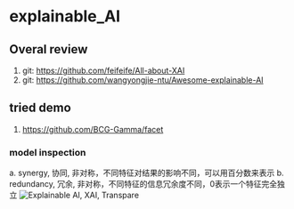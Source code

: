 # explainable_AI

## Overal review
1. git: https://github.com/feifeife/All-about-XAI
2. git: https://github.com/wangyongjie-ntu/Awesome-explainable-AI

## tried demo
1. https://github.com/BCG-Gamma/facet
### model inspection
a. synergy, 协同, 非对称，不同特征对结果的影响不同，可以用百分数来表示
b. redundancy, 冗余, 非对称，不同特征的信息冗余度不同，0表示一个特征完全独立
![Explainable AI, XAI, Transpare](https://user-images.githubusercontent.com/27469356/130567203-529cead7-cd0d-4522-bca1-3aef07f3087f.png)
